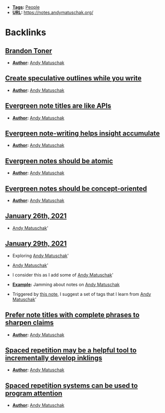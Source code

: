 - **[Tags](<Tags.md>):** [People](<People.md>)
- **[URL](<URL.md>):** https://notes.andymatuschak.org/

# Backlinks
## [Brandon Toner](<Brandon Toner.md>)
- **[Author](<Author.md>):** [Andy Matuschak](<Andy Matuschak.md>)

## [Create speculative outlines while you write](<Create speculative outlines while you write.md>)
- **[Author](<Author.md>):** [Andy Matuschak](<Andy Matuschak.md>)

## [Evergreen note titles are like APIs](<Evergreen note titles are like APIs.md>)
- **[Author](<Author.md>):** [Andy Matuschak](<Andy Matuschak.md>)

## [Evergreen note-writing helps insight accumulate](<Evergreen note-writing helps insight accumulate.md>)
- **[Author](<Author.md>):** [Andy Matuschak](<Andy Matuschak.md>)

## [Evergreen notes should be atomic](<Evergreen notes should be atomic.md>)
- **[Author](<Author.md>):** [Andy Matuschak](<Andy Matuschak.md>)

## [Evergreen notes should be concept-oriented](<Evergreen notes should be concept-oriented.md>)
- **[Author](<Author.md>):** [Andy Matuschak](<Andy Matuschak.md>)

## [January 26th, 2021](<January 26th, 2021.md>)
- [Andy Matuschak](<Andy Matuschak.md>)'

## [January 29th, 2021](<January 29th, 2021.md>)
- Exploring [Andy Matuschak](<Andy Matuschak.md>)'

- [Andy Matuschak](<Andy Matuschak.md>)'

- I consider this as I add some of [Andy Matuschak](<Andy Matuschak.md>)'

- **[Example](<Example.md>):** Jamming about notes on [Andy Matuschak](<Andy Matuschak.md>)

- Triggered by [this note](((3F1bAiJBO))), I suggest a set of tags that I learn from [Andy Matuschak](<Andy Matuschak.md>)’

## [Prefer note titles with complete phrases to sharpen claims](<Prefer note titles with complete phrases to sharpen claims.md>)
- **[Author](<Author.md>):** [Andy Matuschak](<Andy Matuschak.md>)

## [Spaced repetition may be a helpful tool to incrementally develop inklings](<Spaced repetition may be a helpful tool to incrementally develop inklings.md>)
- **[Author](<Author.md>):** [Andy Matuschak](<Andy Matuschak.md>)

## [Spaced repetition systems can be used to program attention](<Spaced repetition systems can be used to program attention.md>)
- **[Author](<Author.md>):** [Andy Matuschak](<Andy Matuschak.md>)

